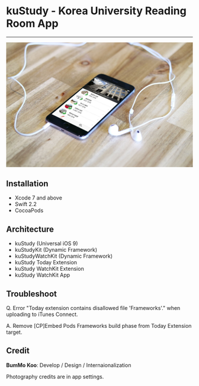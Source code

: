 # kuStudy - Korea University Reading Room App

-----

<img src="./MockUp.jpg" width="800">

## Installation

* Xcode 7 and above
* Swift 2.2
* CocoaPods

## Architecture

* kuStudy (Universal iOS 9)
* kuStudyKit (Dynamic Framework)
* kuStudyWatchKit (Dynamic Framework)
* kuStudy Today Extension
* kuStudy WatchKit Extension
* kuStudy WatchKit App

## Troubleshoot

Q. Error "Today extension contains disallowed file 'Frameworks'." when uploading to iTunes Connect.

A. Remove [CP]Embed Pods Frameworks build phase from Today Extension target.

## Credit

__BumMo Koo__: Develop / Design / Internaionalization

Photography credits are in app settings.